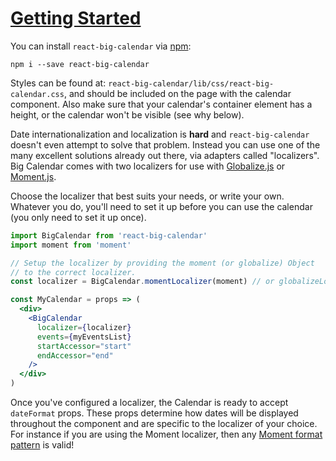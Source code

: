 # <a id='intro' href='#intro'>Getting Started</a>

You can install `react-big-calendar` via [npm](https://www.npmjs.com/):

    npm i --save react-big-calendar

Styles can be found at: `react-big-calendar/lib/css/react-big-calendar.css`, and should be included on the page
with the calendar component. Also make sure that your calendar's container
element has a height, or the calendar won't be visible (see why below).

Date internationalization and localization is **hard** and `react-big-calendar` doesn't even attempt to
solve that problem. Instead you can use one of the many excellent solutions already
out there, via adapters called "localizers". Big Calendar comes with two localizers for use
with [Globalize.js](https://github.com/jquery/globalize) or [Moment.js](http://momentjs.com/).

Choose the localizer that best suits your needs, or write your own. Whatever you do, you'll need to set it up
before you can use the calendar (you only need to set it up once).

```jsx
import BigCalendar from 'react-big-calendar'
import moment from 'moment'

// Setup the localizer by providing the moment (or globalize) Object
// to the correct localizer.
const localizer = BigCalendar.momentLocalizer(moment) // or globalizeLocalizer

const MyCalendar = props => (
  <div>
    <BigCalendar
      localizer={localizer}
      events={myEventsList}
      startAccessor="start"
      endAccessor="end"
    />
  </div>
)
```

Once you've configured a localizer, the Calendar is ready to accept `dateFormat` props. These props determine
how dates will be displayed throughout the component and are specific to the localizer of your choice. For
instance if you are using the Moment localizer,
then any [Moment format pattern](http://momentjs.com/docs/#/displaying/format/) is valid!
